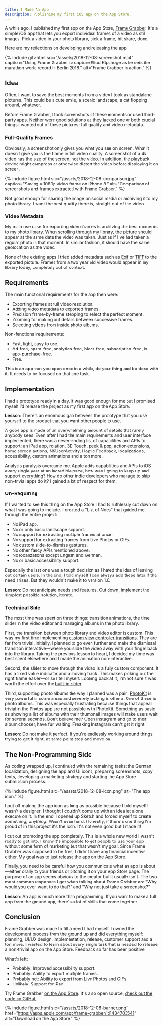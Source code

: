 ```yaml
---
title: I Made An App
description: Publishing my first iOS app on the App Store.
---
```


A while ago, I published my first app on the App Store, [Frame Grabber](https://apps.apple.com/app/frame-grabber/id1434703541). It's a simple iOS app that lets you export individual frames of a video as still images. Pick a video in your photo library, pick a frame, hit share, done.

Here are my reflections on developing and releasing the app.

{% include gifv.html src="/assets/2018-12-08-screenshot.mp4" caption="Using Frame Grabber to capture Eliud Kipchoge as he sets the marathon world record in Berlin 2018." alt="Frame Grabber in action." %}

## Idea

Often, I want to save the best moments from a video I took as standalone pictures. This could be a cute smile, a scenic landscape, a cat flopping around, whatever.

Before Frame Grabber, I took screenshots of these moments or used third-party apps. Neither were good solutions as they lacked one or both crucial things I wanted out of these pictures: full quality and video metadata.

### Full-Quality Frames

Obviously, a screenshot only gives you what you see on screen. What it doesn't give you is the frame in full video quality. A screenshot of a 4k video has the size of the screen, not the video. In addition, the playback device might compress or otherwise distort the video before displaying it on screen.

{% include figure.html src="/assets/2018-12-08-comparison.jpg" caption="Saving a 1080p video frame on iPhone 8." alt="Comparison of screenshots and frames extracted with Frame Grabber." %}

Not good enough for sharing the image on social media or archiving it to my photo library. I want the best quality there is, straight out of the video.

### Video Metadata

My main use case for exporting video frames is archiving the best moments to my photo library. When scrolling through my library, the picture should appear at the same date the video was taken. Just as if I've had taken a regular photo in that moment. In similar fashion, it should have the same geolocation as the video.

None of the existing apps I tried added metadata such as [Exif](https://en.wikipedia.org/wiki/Exif) or [TIFF](https://en.wikipedia.org/wiki/TIFF) to the exported picture. Frames from a two year old video would appear in my library today, completely out of context.

## Requirements

The main functional requirements for the app then were:

- Exporting frames at full video resolution.
- Adding video metadata to exported frames.
- Precision frame-by-frame stepping to select the perfect moment.
- Zooming for making out details between successive frames.
- Selecting videos from inside photo albums.

Non-functional requirements:

- Fast, light, easy to use.
- Ad-free, spam-free, analytics-free, bloat-free, subscription-free, in-app-purchase-free.
- Free.

This is an app that you open once in a while, do your thing and be done with it. It needs to be focused on that one task.

## Implementation

I had a prototype ready in a day. It was good enough for me but I promised myself I’d release the project as my first app on the App Store.

**Lesson**: There's an enormous gap between the prototype that you use yourself to the product that you want other people to use.

A good app is made of an overwhelming amount of details that rarely anybody sees. Even after I had the main requirements and user interface implemented, there was a never-ending list of capabilities and APIs to support: an iPad app, rotation, 3D Touch, peek & pop, action extensions, home screen actions, NSUserActivity, Haptic Feedback, localizations, accessibility, custom animations and a ton more.

Analysis paralysis overcame me. Apple adds capabilities and APIs to iOS every single year at an incredible pace, how was I going to keep up and support everything? How do other indie developers who manage to ship non-trivial apps do it? I gained a lot of respect for them.

### Un-Requiring

If I wanted to see this thing on the App Store I had to ruthlessly cut down on what I was going to include. I created a "List of Noes" that guided me through the entire project:

- No iPad app.
- No or only basic landscape support.
- No support for extracting multiple frames at once.
- No support for extracting frames from Live Photos or GIFs.
- No custom slide-to-dismiss gestures.
- No other fancy APIs mentioned above.
- No localizations except English and German.
- No or basic accessibility support.

Especially the last one was a tough decision as I hated the idea of leaving out certain users. In the end, I told myself I can always add these later if the need arises. But they wouldn't make it to version 1.0.

**Lesson**: Do not anticipate needs and features. Cut down, implement the simplest possible solution, iterate.

### Technical Side

The most time was spent on three things: transition animations, the time slider in the video editor and managing albums in the photo library.

First, the transition between photo library and video editor is custom. This was my first time implementing [custom view controller transitions](https://developer.apple.com/library/archive/featuredarticles/ViewControllerPGforiPhoneOS/CustomizingtheTransitionAnimations.html). They are far from trivial. Initially, I planned to go even further and make the dismissal transition interactive—where you slide the video away with your finger back into the library. Taking the previous lesson to heart, I decided my time was best spent elsewhere and I made the animation non-interactive.

Second, the slider to move through the video is a fully custom component. It has a fixed value indicator and a moving track. This makes picking out the right frame easier—or so I tell myself. Looking back at it, I'm not sure it was worth the effort over the [built-in slider](https://developer.apple.com/documentation/uikit/uislider).

Third, supporting photo albums the way I planned was a pain. [PhotoKit](https://developer.apple.com/documentation/photokit) is very powerful in some areas and severely lacking in others. One of these is photo albums. This was especially frustrating because things that appear trivial in the Photos app are not possible with PhotoKit. Something as basic as showing a list of albums with their thumbnail images will make users wait for several seconds. Don't believe me? Open Instagram and go to their album chooser, have fun waiting. Freaking Instagram can't get it right.

**Lesson**: Do not make it perfect. If you're endlessly working around things trying to get it right, at some point stop and move on.

## The Non-Programming Side

As coding wrapped up, I continued with the remaining tasks: the German localization, designing the app and UI icons, preparing screenshots, copy texts, developing a marketing strategy and starting the App Store submission process.

{% include figure.html src="/assets/2018-12-08-icon.png" alt="The app icon." %}

I put off making the app icon as long as possible because I told myself I wasn't a designer. I thought I couldn't come up with an idea let alone execute on it. In the end, I opened up Sketch and forced myself to create something, *anything*. Wasn't even hard. Honestly, if there's one thing I'm proud of in this project it's the icon. It's not even good but I made it!

I cut out promoting the app completely. This is a whole new world I wasn't ready to get into. I know it's impossible to get people to use your app without some form of marketing but that wasn't my goal. Since Frame Grabber was supposed to be free, I didn't have any financial incentive either. My goal was to just release the app on the App Store.

Finally, you need to be careful how you communicate what an app is about—either orally to your friends or pitching it on your App Store page. The purpose of an app seems obvious to the creator but it usually isn't. The two most common responses I get when talking about Frame Grabber are "Why would you even want to do that?" and "Why not just take a screenshot?"

**Lesson**: An app is much more than programming. If you want to make a full app from the ground app, there's a lot of skills that come together.

## Conclusion

Frame Grabber was made to fill a need I had myself. I owned the development process from the ground up and did everything myself: planning, UI/UX design, implementation, release, customer support and a ton more. I wanted to learn about every single task that is needed to release a non-trivial app on the App Store. Feedback so far has been positive.

What's left:

- Probably: Improved accessibility support.
- Probably: Ability to export multiple frames.
- Probably not: Ability to export from Live Photos and GIFs.
- Unlikely: Support for iPad.

Try Frame Grabber [on the App Store](https://apps.apple.com/app/frame-grabber/id1434703541). It's also open source, [check out the code on GitHub](https://github.com/arthurhammer/FrameGrabber).

{% include figure.html src="/assets/2018-12-08-banner.png" href="https://apps.apple.com/app/frame-grabber/id1434703541" alt="Download on the App Store." %}
